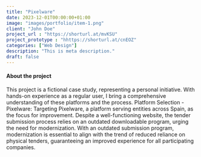 ```yaml
---
title: "Pixelware"
date: 2023-12-01T00:00:00+01:00
image: "images/portfolio/item-1.png"
client: "John Doe"
project_url : "https://shorturl.at/mvKSU"
project_prototype : "hhttps://shorturl.at/cnEOZ"
categories: ["Web Design"]
description: "This is meta description."
draft: false
---
```


#### About the project

This project is a fictional case study, representing a personal initiative.
With hands-on experience as a regular user, I bring a comprehensive understanding of these platforms and the process.
Platform Selection - Pixelware: Targeting Pixelware, a platform serving entities across Spain, as the focus for improvement.
Despite a well-functioning website, the tender submission process relies on an outdated downloadable program, urging the need for modernization.
With an outdated submission program, modernization is essential to align with the trend of reduced reliance on physical tenders, guaranteeing an improved experience for all participating companies.